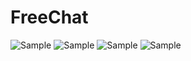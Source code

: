 # FreeChat
![Sample](https://i.imgur.com/DoTv0WZl.png)
![Sample](https://i.imgur.com/00rHcdil.png)
![Sample](https://i.imgur.com/Mp6qtYml.png)
![Sample](https://i.imgur.com/LEBtA82l.png)
